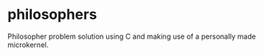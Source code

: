 # philosophers

Philosopher problem solution using C and making use of a personally made microkernel.
